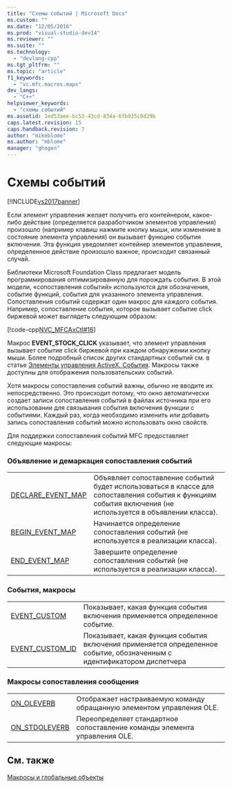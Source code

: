 ```yaml
---
title: "Схемы событий | Microsoft Docs"
ms.custom: ""
ms.date: "12/05/2016"
ms.prod: "visual-studio-dev14"
ms.reviewer: ""
ms.suite: ""
ms.technology: 
  - "devlang-cpp"
ms.tgt_pltfrm: ""
ms.topic: "article"
f1_keywords: 
  - "vc.mfc.macros.maps"
dev_langs: 
  - "C++"
helpviewer_keywords: 
  - "схемы событий"
ms.assetid: 1ed53aee-bc53-43cd-834a-6fb935c0d29b
caps.latest.revision: 15
caps.handback.revision: 7
author: "mikeblome"
ms.author: "mblome"
manager: "ghogen"
---
```

# Схемы событий
[!INCLUDE[vs2017banner](../../assembler/inline/includes/vs2017banner.md)]

Если элемент управления желает получить его контейнером, какое\-либо действие \(определяется разработчиком элементов управления\) произошло \(например клавиш нажмите кнопку мыши, или изменение в состояние элемента управления\) он вызывает функцию события включения.  Эта функция уведомляет контейнер элементов управления, определенное действие произошло важное, происходит связанный случай.  
  
 Библиотеки Microsoft Foundation Class предлагает модель программирования оптимизированную для порождать события.  В этой модели, «сопоставления событий» используются для обозначения, событие функций, события для указанного элемента управления.  Сопоставления событий содержат один макрос для каждого события.  Например, сопоставление события, которое вызывает событие click биржевой может выглядеть следующим образом:  
  
 [!code-cpp[NVC_MFCAxCtl#16](../../mfc/reference/codesnippet/CPP/event-maps_1.cpp)]  
  
 Макрос **EVENT\_STOCK\_CLICK** указывает, что элемент управления вызывает событие click биржевой при каждом обнаружении кнопку мыши.  Более подробный список других стандартных событий см. в статье [Элементы управления ActiveX. События](../../mfc/mfc-activex-controls-events.md).  Макросы также доступны для отображения пользовательских событий.  
  
 Хотя макросы сопоставления событий важны, обычно не вводите их непосредственно.  Это происходит потому, что окно автоматически создает записи сопоставления событий в файлах источника при его использовании для связывания события включения функции с событиями.  Каждый раз, когда необходимо изменить или добавить запись сопоставления событий можно использовать окно свойств.  
  
 Для поддержки сопоставления событий MFC предоставляет следующие макросы:  
  
### Объявление и демаркация сопоставления событий  
  
|||  
|-|-|  
|[DECLARE\_EVENT\_MAP](../Topic/DECLARE_EVENT_MAP.md)|Объявляет сопоставление событий будет использоваться в классе для сопоставления события к функциям события включения \(не используется в объявлении класса\).|  
|[BEGIN\_EVENT\_MAP](../Topic/BEGIN_EVENT_MAP.md)|Начинается определение сопоставления событий \(не используется в реализации класса\).|  
|[END\_EVENT\_MAP](../Topic/END_EVENT_MAP.md)|Завершите определение сопоставления событий \(не используется в реализации класса\).|  
  
### События, макросы  
  
|||  
|-|-|  
|[EVENT\_CUSTOM](../Topic/EVENT_CUSTOM.md)|Показывает, какая функция события включения применяется определенное событие.|  
|[EVENT\_CUSTOM\_ID](../Topic/EVENT_CUSTOM_ID.md)|Показывает, какая функция события включения применяется определенное событие, обозначенным с идентификатором диспетчера|  
  
### Макросы сопоставления сообщения  
  
|||  
|-|-|  
|[ON\_OLEVERB](../Topic/ON_OLEVERB.md)|Отображает настраиваемую команду обращанную элементом управления OLE.|  
|[ON\_STDOLEVERB](../Topic/ON_STDOLEVERB.md)|Переопределяет стандартное сопоставление команды элемента управления OLE.|  
  
## См. также  
 [Макросы и глобальные объекты](../../mfc/reference/mfc-macros-and-globals.md)